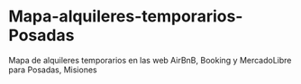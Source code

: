 # Mapa-alquileres-temporarios-Posadas
Mapa de alquileres temporarios en las web AirBnB, Booking y MercadoLibre para Posadas, Misiones

